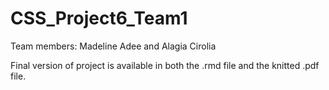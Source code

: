 # CSS_Project6_Team1

Team members: Madeline Adee and Alagia Cirolia

Final version of project is available in both the .rmd file and the knitted .pdf file. 
